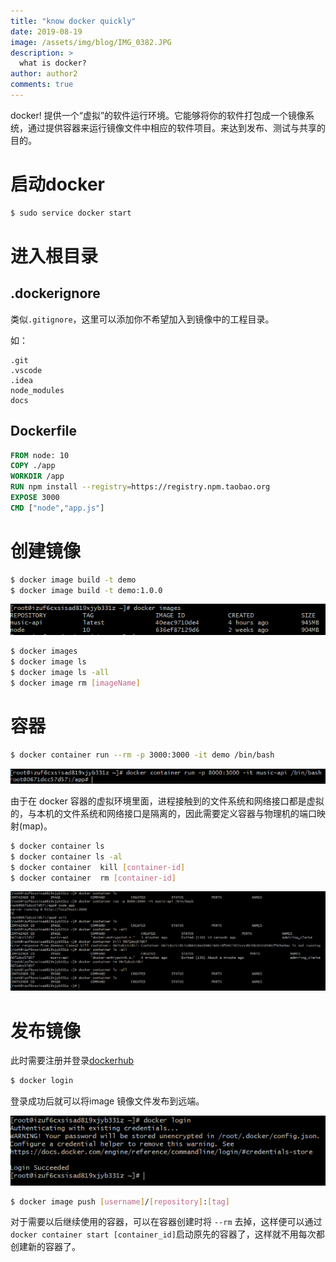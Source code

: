 ```yaml
---
title: "know docker quickly"
date: 2019-08-19
image: /assets/img/blog/IMG_0382.JPG
description: >
  what is docker?
author: author2
comments: true
---
```


docker!  提供一个“虚拟”的软件运行环境。它能够将你的软件打包成一个镜像系统，通过提供容器来运行镜像文件中相应的软件项目。来达到发布、测试与共享的目的。

# 启动docker

```bash
$ sudo service docker start
```

# 进入根目录

## .dockerignore

类似`.gitignore`，这里可以添加你不希望加入到镜像中的工程目录。

如：

```nginx
.git
.vscode
.idea
node_modules
docs
```

## Dockerfile

```dockerfile
FROM node: 10
COPY ./app
WORKDIR /app
RUN npm install --registry=https://registry.npm.taobao.org
EXPOSE 3000
CMD ["node","app.js"]
```

# 创建镜像

```bash
$ docker image build -t demo
$ docker image build -t demo:1.0.0
```

![docker](/assets/img/blog/docker_images.png)

```bash
$ docker images
$ docker image ls
$ docker image ls -all
$ docker image rm [imageName]
```

# 容器

```bash
$ docker container run --rm -p 3000:3000 -it demo /bin/bash
```

![](/assets/img/blog/active_container.png)

由于在 docker 容器的虚拟环境里面，进程接触到的文件系统和网络接口都是虚拟的，与本机的文件系统和网络接口是隔离的，因此需要定义容器与物理机的端口映射(map)。

```bash
$ docker container ls
$ docker container ls -al
$ docker container  kill [container-id] 
$ docker container  rm [container-id] 
```

![](/assets/img/blog/docker_life.png)

# 发布镜像

此时需要注册并登录[dockerhub](https://hub.docker.com/)

```bash
$ docker login
```

登录成功后就可以将image 镜像文件发布到远端。

![](/assets/img/blog/docker_login.png)

```bash
$ docker image push [username]/[repository]:[tag]
```

对于需要以后继续使用的容器，可以在容器创建时将 `--rm` 去掉，这样便可以通过`docker container start [container_id]`启动原先的容器了，这样就不用每次都创建新的容器了。